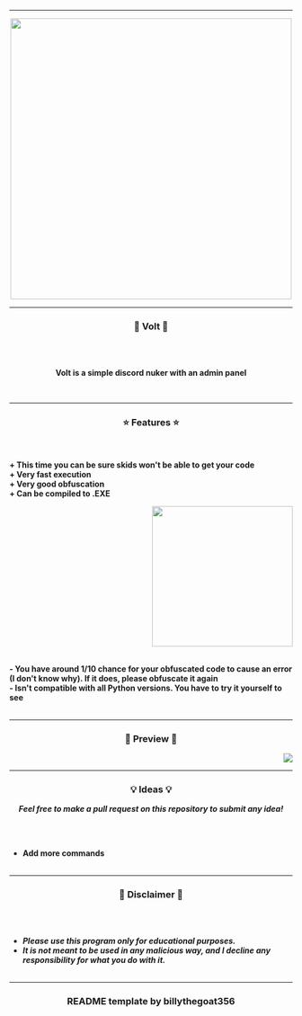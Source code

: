-----

<p align="center">
<img src="https://cdn.discordapp.com/attachments/1028350993856991262/1155192344019214357/Volt_Nuker.png", width="500", height="500">
</p>

-----

### <p align="center">💜 Volt 💜</p>

<br><br>
<p align="center">
<strong>
Volt is a simple discord nuker with an admin panel
</strong>
</p>
<br>

-----

### <p align="center">⭐ Features ⭐</p>

<br><br>
<strong>+ This time you can be sure skids won't be able to get your code</strong>
<br>
<strong>+ Very fast execution</strong>
<br>
<strong>+ Very good obfuscation</strong>
<br>
<strong>+ Can be compiled to .EXE</strong>
<br>

<p align="right">
<img src="https://cdn.discordapp.com/attachments/1028350993856991262/1155192344019214357/Volt_Nuker.png" width="250", height="250">
</p>

<br>
<strong>- You have around 1/10 chance for your obfuscated code to cause an error (I don't know why). If it does, please obfuscate it again</strong>
<br>
<strong>- Isn't compatible with all Python versions. You have to try it yourself to see</strong>
<br><br>

-----

### <p align="center">🎯 Preview 🎯</p>

<p align="right">
<img src="https://cdn.discordapp.com/attachments/1028350993856991262/1155194140871622696/Preview.mp4">

-----

### <p align="center">💡 Ideas 💡</p>

<p align="center"><strong><i>Feel free to make a pull request on this repository to submit any idea!</i></strong</p>

<br><br>
* Add more commands
<br><br>
  
-----

### <p align="center">📌 Disclaimer 📌</p>

<br><br>
* ***Please use this program only for educational purposes.***
* ***It is not meant to be used in any malicious way, and I decline any responsibility for what you do with it.***
<br><br>

-----

### <p align="center">README template by billythegoat356</p>